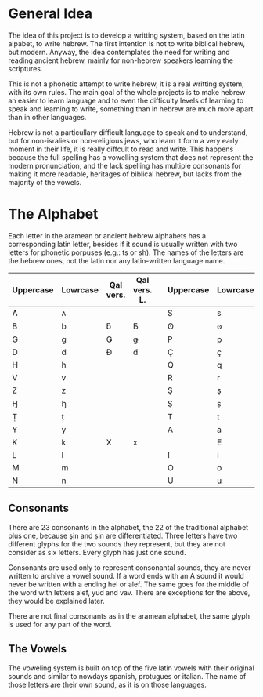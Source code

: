 # General Idea

The idea of this project is to develop a writting system, based on the latin alpabet, to write hebrew. The first intention is not to write biblical hebrew, but modern. Anyway, the idea contemplates the need for writing and reading ancient hebrew, mainly for non-hebrew speakers learning the scriptures.

This is not a phonetic attempt to write hebrew, it is a real writting system, with its own rules. The main goal of the whole projects is to make hebrew an easier to learn language and to even the difficulty levels of learning to speak and learning to write, something than in hebrew are much more apart than in other languages.

Hebrew is not a particullary difficult language to speak and to understand, but for non-isralies or non-religious jews, who learn it form a very early moment in their life, it is really diffcult to read and write. This happens because the full spelling has a vowelling system that does not represent the modern pronunciation, and the lack spelling has multiple consonants for making it more readable, heritages of biblical hebrew, but lacks from the majority of the vowels.

# The Alphabet

Each letter in the aramean or ancient hebrew alphabets has a corresponding latin letter, besides if it sound is usually written with two letters for phonetic porpuses (e.g.: ts or sh). The names of the letters are the hebrew ones, not the latin nor any latin-written language name.

| Uppercase | Lowrcase | Qal vers. | Qal vers. L. |     | Uppercase | Lowrcase | Qal vers. | Qal vers. L. |
| --------- | -------- | --------- | ------------ | --- | --------- | -------- | --------- | ------------ |
| Ʌ         | ʌ        |           |              |     | S         | s        |           |              |
| B         | b        | ƃ         | Ƃ            |     | Ꙩ         | ꙩ        |           |              |
| G         | g        | Ǥ         | ǥ            |     | P         | p        | F         | f            |
| D         | d        | Đ         | đ            |     | Ç         | ç        |           |              |
| H         | h        |           |              |     | Q         | q        |           |              |
| V         | v        |           |              |     | R         | r        |           |              |
| Z         | z        |           |              |     | Ş         | ş        |           |              |
| Ꜧ         | ꜧ        |           |              |     | Ṣ         | ṣ        |           |              |
| Ṭ         | ṭ        |           |              |     | T         | t        | Ŧ         | ŧ            |
| Y         | y        |           |              |     | A         | a        |           |              |
| K         | k        | X         | x            |     |           | E        | e         |              |
| L         | l        |           |              |     | I         | i        |           |              |
| M         | m        |           |              |     | O         | o        |           |              |
| N         | n        |           |              |     | U         | u        |           |              |

## Consonants

There are 23 consonants in the alphabet, the 22 of the traditional alphabet plus one, because şin and ṣin are differentiated. Three letters have two different glyphs for the two sounds they represent, but they are not consider as six letters. Every glyph has just one sound.

Consonants are used only to represent consonantal sounds, they are never written to archive a vowel sound. If a word ends with an A sound it would never be written with a ending hei or alef. The same goes for the middle of the word with letters alef, yud and vav. There are exceptions for the above, they would be explained later.

There are not final consonants as in the aramean alphabet, the same glyph is used for any part of the word.

## The Vowels

The voweling system is built on top of the five latin vowels with their original sounds and similar to nowdays spanish, protugues or italian. The name of those letters are their own sound, as it is on those languages.
